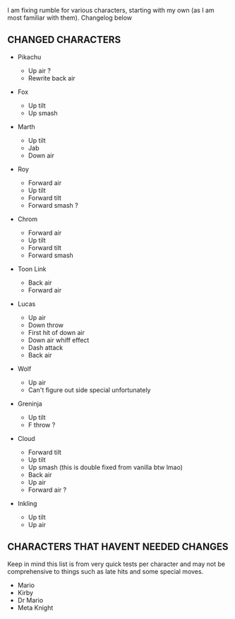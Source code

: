 
I am fixing rumble for various characters, starting with my own (as I am most familiar with them). Changelog below

## CHANGED CHARACTERS

- Pikachu
  - Up air ?
  - Rewrite back air 

- Fox
  - Up tilt
  - Up smash

- Marth
  - Up tilt
  - Jab 
  - Down air 

- Roy
  - Forward air 
  - Up tilt 
  - Forward tilt 
  - Forward smash ?

- Chrom
  - Forward air 
  - Up tilt 
  - Forward tilt 
  - Forward smash 

- Toon Link
  - Back air
  - Forward air

- Lucas
  - Up air
  - Down throw
  - First hit of down air
  - Down air whiff effect
  - Dash attack 
  - Back air

- Wolf
  - Up air
  - Can't figure out side special unfortunately

- Greninja
  - Up tilt
  - F throw ?

- Cloud
  - Forward tilt
  - Up tilt
  - Up smash (this is double fixed from vanilla btw lmao)
  - Back air
  - Up air
  - Forward air ?

- Inkling
  - Up tilt
  - Up air

## CHARACTERS THAT HAVENT NEEDED CHANGES

Keep in mind this list is from very quick tests per character and may not be comprehensive to things such as late hits and some special moves.

- Mario
- Kirby
- Dr Mario
- Meta Knight

